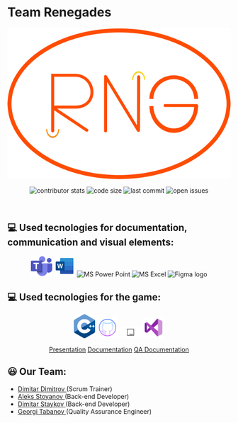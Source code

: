 # Team Renegades
<p align = "center">

<img src = "images/Renegades-logo.png" alt = "logo">

</p>

<p align = "center">

<img src = "https://img.shields.io/github/contributors/codingburgas/2223-educational-traveling-renegades?style=for-the-badge" alt = "contributor stats">
<img src = "https://img.shields.io/github/languages/code-size/codingburgas/2223-educational-traveling-renegades?color=yellow&style=for-the-badge" alt = "code size">
<img src = "https://img.shields.io/github/last-commit/codingburgas/2223-educational-traveling-renegades?color=green&style=for-the-badge" alt = "last commit">
<img src = "https://img.shields.io/github/issues/codingburgas/2223-educational-traveling-renegades?color=blue&style=for-the-badge" alt = "open issues">

</p>

<br>

## 💻 Used tecnologies for documentation, communication and visual elements:

<p align = "center">

  <img src = "images/teamslogo.png" alt = "Teams logo" width = 48px>
  <img src = "images/wordlogo.png" alt = "MS Word" width = 48px>
  <img src = "https://img.icons8.com/color/512/microsoft-powerpoint-2019.png" alt = "MS Power Point" width = 48px>
  <img src = "https://img.icons8.com/color/512/microsoft-excel-2019.png" alt = "MS Excel" width = 48px>
  <img src = "https://img.icons8.com/color/512/figma.png" alt = "Figma logo" width = 48px>

</p>

## 💻 Used tecnologies for the game:

<p align = "center">
<img src = "images/c++logo.png" alt = "c++ logo" width =  48px>
<img src = "images/githublogo.png" alt = "github logo" width = 48px>
<img src = "images/rayliblogo.png" alt = "raylib logo" width = 48px>
<img src = "images/vslogo.png" alt = "visualt studio logo" width = 48px>
</p>

<p align = "center">
<a href = "https://codingburgas-my.sharepoint.com/:p:/g/personal/dmdimitrov20_codingburgas_bg/EUjKcjz2_vpEpdaXiT7MmQABAJi_4oWDHk81n4EztPXgLg">Presentation</a>
<a href = "https://codingburgas-my.sharepoint.com/:w:/g/personal/dmdimitrov20_codingburgas_bg/EQJYbJO5F09CtQmLDj8WIhMBys6lTXXxKrHyuwFTStfwIA">Documentation</a>
<a href = "https://codingburgas-my.sharepoint.com/:x:/g/personal/dmdimitrov20_codingburgas_bg/EUOPvYmDhaVAk7tzIO8x1i8BBUPxxawZ8VO6YdpF7HNspw">QA Documentation</a>



## 😃 Our Team:

- <a href = "https://github.com/DMDimitrov20"> Dimitar Dimitrov </a> (Scrum Trainer)
- <a href = "https://github.com/ASStoyanov20"> Aleks Stoyanov </a> (Back-end Developer)
- <a href = "https://github.com/DDStaykov20"> Dimitar Staykov </a> (Back-end Developer)
- <a href = "https://github.com/GSTabanov20"> Georgi Tabanov </a> (Quality Assurance Engineer)
